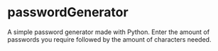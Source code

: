 # passwordGenerator

A simple password generator made with Python. Enter the amount of passwords you require followed by the amount of characters needed.
